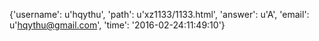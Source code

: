 {'username': u'hqythu', 'path': u'xz1133/1133.html', 'answer': u'A', 'email': u'hqythu@gmail.com', 'time': '2016-02-24:11:49:10'}
